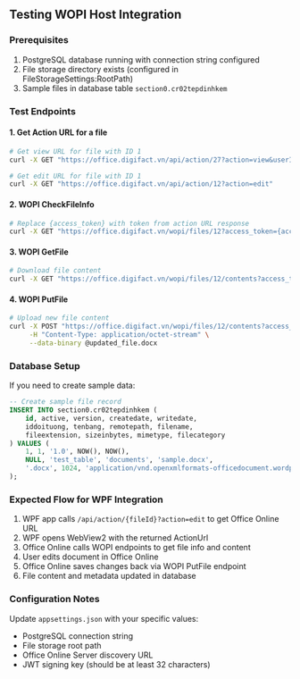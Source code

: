 ## Testing WOPI Host Integration

### Prerequisites
1. PostgreSQL database running with connection string configured
2. File storage directory exists (configured in FileStorageSettings:RootPath)
3. Sample files in database table `section0.cr02tepdinhkem`

### Test Endpoints

#### 1. Get Action URL for a file
```bash
# Get view URL for file with ID 1
curl -X GET "https://office.digifact.vn/api/action/27?action=view&userId=3"

# Get edit URL for file with ID 1  
curl -X GET "https://office.digifact.vn/api/action/12?action=edit"
```

#### 2. WOPI CheckFileInfo
```bash
# Replace {access_token} with token from action URL response
curl -X GET "https://office.digifact.vn/wopi/files/12?access_token={access_token}"
```

#### 3. WOPI GetFile
```bash
# Download file content
curl -X GET "https://office.digifact.vn/wopi/files/12/contents?access_token={access_token}" --output downloaded_file.docx
```

#### 4. WOPI PutFile
```bash
# Upload new file content
curl -X POST "https://office.digifact.vn/wopi/files/12/contents?access_token={access_token}" \
     -H "Content-Type: application/octet-stream" \
     --data-binary @updated_file.docx
```

### Database Setup

If you need to create sample data:

```sql
-- Create sample file record
INSERT INTO section0.cr02tepdinhkem (
    id, active, version, createdate, writedate,
    iddoituong, tenbang, remotepath, filename, 
    fileextension, sizeinbytes, mimetype, filecategory
) VALUES (
    1, 1, '1.0', NOW(), NOW(),
    NULL, 'test_table', 'documents', 'sample.docx',
    '.docx', 1024, 'application/vnd.openxmlformats-officedocument.wordprocessingml.document', 'office'
);
```

### Expected Flow for WPF Integration

1. WPF app calls `/api/action/{fileId}?action=edit` to get Office Online URL
2. WPF opens WebView2 with the returned ActionUrl
3. Office Online calls WOPI endpoints to get file info and content
4. User edits document in Office Online
5. Office Online saves changes back via WOPI PutFile endpoint
6. File content and metadata updated in database

### Configuration Notes

Update `appsettings.json` with your specific values:
- PostgreSQL connection string
- File storage root path  
- Office Online Server discovery URL
- JWT signing key (should be at least 32 characters)
